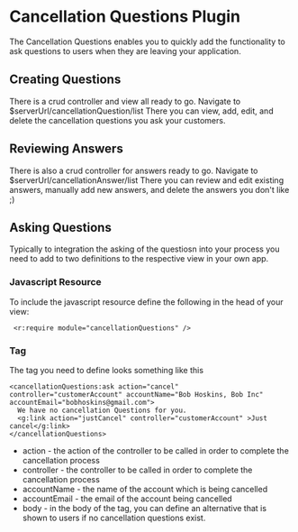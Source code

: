 # Cancellation Questions Plugin

The Cancellation Questions enables you to quickly add the functionality to ask questions to users when they are leaving your application.

## Creating Questions

There is a crud controller and view all ready to go. Navigate to $serverUrl/cancellationQuestion/list
There  you can view, add, edit, and delete the cancellation questions you ask your customers.

## Reviewing Answers

There is also a crud controller for answers ready to go. Navigate to $serverUrl/cancellationAnswer/list
There you can review and edit existing answers, manually add new answers, and delete the answers you don't like ;)

## Asking Questions

Typically to integration the asking of the questiosn into your process you need to add to two definitions to the respective view in your own app. 

### Javascript Resource

To include the javascript resource define the following in the head of your view: 

     <r:require module="cancellationQuestions" />


### Tag

The tag you need to define looks something like this

    <cancellationQuestions:ask action="cancel" controller="customerAccount" accountName="Bob Hoskins, Bob Inc" accountEmail="bobhoskins@gmail.com">
      We have no cancellation Questions for you. 
      <g:link action="justCancel" controller="customerAccount" >Just cancel</g:link>
    </cancellationQuestions>

* action - the action of the controller to be called in order to complete the cancellation process
* controller - the controller to be called in order to complete the cancellation process
* accountName - the name of the account which is being cancelled
* accountEmail - the email of the account being cancelled
* body - in the body of the tag, you can define an alternative that is shown to users if no cancellation questions exist. 

